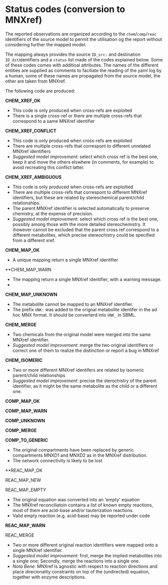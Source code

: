 # Status codes (conversion to MNXref)

The reported observations are organized according to the `chem`/`comp`/`reac` identifiers of the source model to permit the utilisation og the report without considering further the mapped model.

The mapping always provides the source `ID_src:` and destination `ID_dst`identifiers and a `status` list made of the codes explained below. Some of these codes comes with additioal attributes. The names of the different entities are supplied as comments to faciliate the reading of the yaml log by a human, some of these names are propagated from the source model, the other are taken from MNXref.

The following code are produced:

**CHEM_XREF_OK** 

* This code is only produced when cross-refs are exploited
* There is a single cross-ref or there are multiple cross-refs that correspond to a same MNXref identifier

**CHEM_XREF_CONFLICT**

* This code is only produced when cross-refs are exploited
* There are multiple cross-refs that correspont to different unrelated MNXref identifiers
* _Suggested model improvement_: select which cross ref is the best one, keep it and move the others elswhere (in comments, for example) to avoid recreating this conflict latter.

**CHEM_XREF_AMBIGUOUS**

* This code is only produced when cross-refs are exploitied
* There are multiple cross-refs that correspont to different MNXref identifiers, but these are related by stereochemical parent/child relationships.
* The parent MNXref identifier is selected automatically to preserve chemistry, at the expense of precision.
* _Suggested model improvement_: select which cross ref is the best one, possibly among those with the more detailed stereochemistry. It ihowever cannot be excluded that the parent cross ref correspond to a different metabolites, which precise stereochistry could be specified from a different xref.

**CHEM_MAP_OK**

* A unique mapping return a single MNXref identifier

**CHEM_MAP_WARN

* The mapping return a single MNXref identifier, with a warning message.
* 
**CHEM_MAP_UNKNOWN**

* The metabolite cannot be mapped to an MNXref identifier.
* The prefix `UNK:` was added to the orignal metabolite identifer in the ad hoc MNX format. It should be converterd into `UNK_` in SBML.   

**CHEM_MERGE**

* Two chemicals from the original model were merged into the same MNXref identifier.
* _Suggested model improvement_: merge the two original identifiers or correct one of them to realize the distinction or report a bug in MNXref

**CHEM_ISOMERIC**

* Two or more different MNXref identifers are related by isomeric parent/child relationships
* _Suggested model improvement_: precise the sterochistry of the parent identifier, as it might be the same metabolite as the child or a different one.

**COMP_MAP_OK**

**COMP_MAP_WARN**

**COMP_UNKNOWN**

**COMP_MERGE**

**COMP_TO_GENERIC**

* The original compartments have been replaced by generic compartments MNXD1 and MNXD2 as in the MNXref distribution. 
* The network connectivity is likely to be lost

**REAC_MAP_OK

REAC_MAP_NEW

REAC_MAP_EMPTY

* The original equation was converted into an 'empty' equation 
* The MNXref reconciliatoin contains a list of known empty reactions, most of them are acid-base and/or tauterization reactions. 
* Valid empty reaction (e.g. acid-base) may be reported under code 

**REAC_MAP_WARN**

REAC_MERGE

* Two or more different original reaction identifiers were mapped onto a single MNXref identifier.
* _Suggested model improvement_: first, merge the implied metabolites into a single one; Secondly, merge the reactions into a single one.
* _Nota Bene_: MNXref is agnostic with respect to reaction directions and place direcionality constraints on top of the (undirected) equation, together with enzyme descriptions.  

